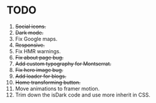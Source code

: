 # TODO

1. ~~Social icons.~~
2. ~~Dark mode.~~
3. Fix Google maps.
4. ~~Responsive.~~
5. Fix HMR warnings.
6. ~~Fix about page bug.~~
7. ~~Add custom typography for Montserrat.~~
8. ~~Fix hero image bug.~~
9. ~~Add loader for blogs.~~
10. ~~Home transforming button.~~
11. Move animations to framer motion.
12. Trim down the isDark code and use more inherit in CSS.
